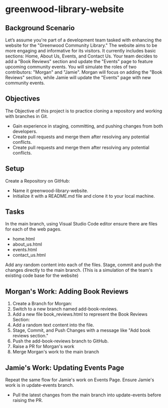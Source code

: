 # greenwood-library-website

## Background Scenario

Let’s assume you're part of a development team tasked with enhancing the website for the "Greenwood Community Library." The website aims to be more engaging and informative for its visitors. It currently includes basic sections: Home, About Us, Events, and Contact Us. Your team decides to add a "Book Reviews" section and update the "Events" page to feature upcoming community events.
You will simulate the roles of two contributors: "Morgan" and "Jamie". Morgan will focus on adding the "Book Reviews" section, while Jamie will update the "Events" page with new community events.

## Objectives

The Objective of this project is to practice cloning a repository and working with branches in Git.
   -  Gain experience in staging, committing, and pushing changes from both developers.
   -  Create pull requests and merge them after resolving any potential conflicts.
   -  Create pull requests and merge them after resolving any potential conflicts.

## Setup

Create a Repository on GitHub:
  -  Name it greenwood-library-website.
  -  Initialize it with a README.md file and clone it to your local machine.

## Tasks

In the main branch, using Visual Studio Code editor ensure there are files for each of the web pages.
 -  home.html
 -  about_us.html
 -  events.html
 -  contact_us.html

Add any random content into each of the files.
Stage, commit and push the changes directly to the main branch. (This is a simulation of the team's existing code base for the website)

## Morgan's Work: Adding Book Reviews

1.   Create a Branch for Morgan:
2.   Switch to a new branch named add-book-reviews.
3.   Add a new file book_reviews.html to represent the Book Reviews Section:
4.   Add a random text content into the file.
5.   Stage, Commit, and Push Changes with a message like "Add book reviews section."
6.   Push the add-book-reviews branch to GitHub.
7.   Raise a PR for Morgan's work
8.   Merge Morgan's work to the main branch

## Jamie's Work: Updating Events Page
Repeat the same flow for Jamie's work on Events Page. Ensure Jamie's work is in update-events branch.
 - Pull the latest changes from the main branch into update-events before raising the PR.

